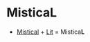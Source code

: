 # MisticaL

- [Mistical](https://github.com/Telefonica/mistica-web) + [Lit](https://github.com/lit/lit/) = Mistica**L**
